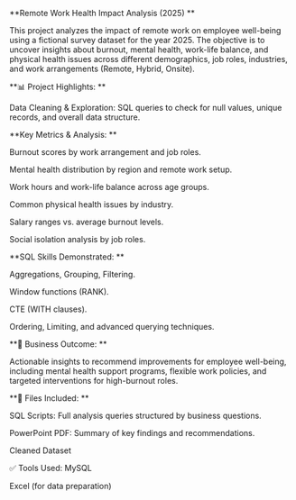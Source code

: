 **Remote Work Health Impact Analysis (2025)
**

This project analyzes the impact of remote work on employee well-being using a fictional survey dataset for the year 2025. The objective is to uncover insights about burnout, mental health, work-life balance, and physical health issues across different demographics, job roles, industries, and work arrangements (Remote, Hybrid, Onsite).

**📊 Project Highlights:
**

Data Cleaning & Exploration: SQL queries to check for null values, unique records, and overall data structure.

**Key Metrics & Analysis:
**

Burnout scores by work arrangement and job roles.

Mental health distribution by region and remote work setup.

Work hours and work-life balance across age groups.

Common physical health issues by industry.

Salary ranges vs. average burnout levels.

Social isolation analysis by job roles.

**SQL Skills Demonstrated:
**

Aggregations, Grouping, Filtering.

Window functions (RANK).

CTE (WITH clauses).

Ordering, Limiting, and advanced querying techniques.

**🎯 Business Outcome:
**

Actionable insights to recommend improvements for employee well-being, including mental health support programs, flexible work policies, and targeted interventions for high-burnout roles.

**📁 Files Included:
**

SQL Scripts: Full analysis queries structured by business questions.

PowerPoint PDF: Summary of key findings and recommendations.

Cleaned Dataset

✅ Tools Used:
MySQL

Excel (for data preparation)
